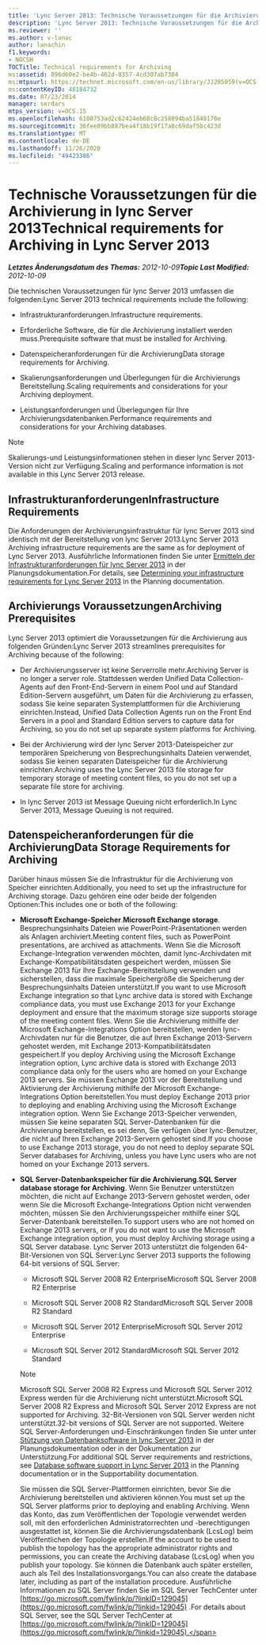 ```yaml
---
title: 'Lync Server 2013: Technische Voraussetzungen für die Archivierung'
description: 'Lync Server 2013: Technische Voraussetzungen für die Archivierung.'
ms.reviewer: ''
ms.author: v-lanac
author: lanachin
f1.keywords:
- NOCSH
TOCTitle: Technical requirements for Archiving
ms:assetid: 896d60e2-be4b-462d-8357-4cd307ab7304
ms:mtpsurl: https://technet.microsoft.com/en-us/library/JJ205059(v=OCS.15)
ms:contentKeyID: 48184732
ms.date: 07/23/2014
manager: serdars
mtps_version: v=OCS.15
ms.openlocfilehash: 6100753ad2c62424eb68c8c258094ba51848170e
ms.sourcegitcommit: 36fee89bb887bea4f18b19f17a8c69daf5bc423d
ms.translationtype: MT
ms.contentlocale: de-DE
ms.lasthandoff: 11/26/2020
ms.locfileid: "49423386"
---
```

# <a name="technical-requirements-for-archiving-in-lync-server-2013"></a><span data-ttu-id="5f1f1-103">Technische Voraussetzungen für die Archivierung in lync Server 2013</span><span class="sxs-lookup"><span data-stu-id="5f1f1-103">Technical requirements for Archiving in Lync Server 2013</span></span>

<div data-xmlns="http://www.w3.org/1999/xhtml">

<div class="topic" data-xmlns="http://www.w3.org/1999/xhtml" data-msxsl="urn:schemas-microsoft-com:xslt" data-cs="https://msdn.microsoft.com/">

<div data-asp="https://msdn2.microsoft.com/asp">



</div>

<div id="mainSection">

<div id="mainBody"><span data-ttu-id="5f1f1-104">

<span> </span></span><span class="sxs-lookup"><span data-stu-id="5f1f1-104">

<span> </span></span></span>

<span data-ttu-id="5f1f1-105">_**Letztes Änderungsdatum des Themas:** 2012-10-09_</span><span class="sxs-lookup"><span data-stu-id="5f1f1-105">_**Topic Last Modified:** 2012-10-09_</span></span>

<span data-ttu-id="5f1f1-106">Die technischen Voraussetzungen für lync Server 2013 umfassen die folgenden:</span><span class="sxs-lookup"><span data-stu-id="5f1f1-106">Lync Server 2013 technical requirements include the following:</span></span>

  - <span data-ttu-id="5f1f1-107">Infrastrukturanforderungen.</span><span class="sxs-lookup"><span data-stu-id="5f1f1-107">Infrastructure requirements.</span></span>

  - <span data-ttu-id="5f1f1-108">Erforderliche Software, die für die Archivierung installiert werden muss.</span><span class="sxs-lookup"><span data-stu-id="5f1f1-108">Prerequisite software that must be installed for Archiving.</span></span>

  - <span data-ttu-id="5f1f1-109">Datenspeicheranforderungen für die Archivierung</span><span class="sxs-lookup"><span data-stu-id="5f1f1-109">Data storage requirements for Archiving.</span></span>

  - <span data-ttu-id="5f1f1-110">Skalierungsanforderungen und Überlegungen für die Archivierungs Bereitstellung.</span><span class="sxs-lookup"><span data-stu-id="5f1f1-110">Scaling requirements and considerations for your Archiving deployment.</span></span>

  - <span data-ttu-id="5f1f1-111">Leistungsanforderungen und Überlegungen für Ihre Archivierungsdatenbanken.</span><span class="sxs-lookup"><span data-stu-id="5f1f1-111">Performance requirements and considerations for your Archiving databases.</span></span>

<div>


> [!NOTE]  
> <span data-ttu-id="5f1f1-112">Skalierungs-und Leistungsinformationen stehen in dieser lync Server 2013-Version nicht zur Verfügung.</span><span class="sxs-lookup"><span data-stu-id="5f1f1-112">Scaling and performance information is not available in this Lync Server 2013 release.</span></span>



</div>

<div>

## <a name="infrastructure-requirements"></a><span data-ttu-id="5f1f1-113">Infrastrukturanforderungen</span><span class="sxs-lookup"><span data-stu-id="5f1f1-113">Infrastructure Requirements</span></span>

<span data-ttu-id="5f1f1-114">Die Anforderungen der Archivierungsinfrastruktur für lync Server 2013 sind identisch mit der Bereitstellung von lync Server 2013.</span><span class="sxs-lookup"><span data-stu-id="5f1f1-114">Lync Server 2013 Archiving infrastructure requirements are the same as for deployment of Lync Server 2013.</span></span> <span data-ttu-id="5f1f1-115">Ausführliche Informationen finden Sie unter [Ermitteln der Infrastrukturanforderungen für lync Server 2013](lync-server-2013-determining-your-infrastructure-requirements.md) in der Planungsdokumentation.</span><span class="sxs-lookup"><span data-stu-id="5f1f1-115">For details, see [Determining your infrastructure requirements for Lync Server 2013](lync-server-2013-determining-your-infrastructure-requirements.md) in the Planning documentation.</span></span>

</div>

<div>

## <a name="archiving-prerequisites"></a><span data-ttu-id="5f1f1-116">Archivierungs Voraussetzungen</span><span class="sxs-lookup"><span data-stu-id="5f1f1-116">Archiving Prerequisites</span></span>

<span data-ttu-id="5f1f1-117">Lync Server 2013 optimiert die Voraussetzungen für die Archivierung aus folgenden Gründen:</span><span class="sxs-lookup"><span data-stu-id="5f1f1-117">Lync Server 2013 streamlines prerequisites for Archiving because of the following:</span></span>

  - <span data-ttu-id="5f1f1-118">Der Archivierungsserver ist keine Serverrolle mehr.</span><span class="sxs-lookup"><span data-stu-id="5f1f1-118">Archiving Server is no longer a server role.</span></span> <span data-ttu-id="5f1f1-119">Stattdessen werden Unified Data Collection-Agents auf den Front-End-Servern in einem Pool und auf Standard Edition-Servern ausgeführt, um Daten für die Archivierung zu erfassen, sodass Sie keine separaten Systemplattformen für die Archivierung einrichten.</span><span class="sxs-lookup"><span data-stu-id="5f1f1-119">Instead, Unified Data Collection Agents run on the Front End Servers in a pool and Standard Edition servers to capture data for Archiving, so you do not set up separate system platforms for Archiving.</span></span>

  - <span data-ttu-id="5f1f1-120">Bei der Archivierung wird der lync Server 2013-Dateispeicher zur temporären Speicherung von Besprechungsinhalts Dateien verwendet, sodass Sie keinen separaten Dateispeicher für die Archivierung einrichten.</span><span class="sxs-lookup"><span data-stu-id="5f1f1-120">Archiving uses the Lync Server 2013 file storage for temporary storage of meeting content files, so you do not set up a separate file store for archiving.</span></span>

  - <span data-ttu-id="5f1f1-121">In lync Server 2013 ist Message Queuing nicht erforderlich.</span><span class="sxs-lookup"><span data-stu-id="5f1f1-121">In Lync Server 2013, Message Queuing is not required.</span></span>

</div>

<div>

## <a name="data-storage-requirements-for-archiving"></a><span data-ttu-id="5f1f1-122">Datenspeicheranforderungen für die Archivierung</span><span class="sxs-lookup"><span data-stu-id="5f1f1-122">Data Storage Requirements for Archiving</span></span>

<span data-ttu-id="5f1f1-123">Darüber hinaus müssen Sie die Infrastruktur für die Archivierung von Speicher einrichten.</span><span class="sxs-lookup"><span data-stu-id="5f1f1-123">Additionally, you need to set up the infrastructure for Archiving storage.</span></span> <span data-ttu-id="5f1f1-124">Dazu gehören eine oder beide der folgenden Optionen:</span><span class="sxs-lookup"><span data-stu-id="5f1f1-124">This includes one or both of the following:</span></span>

  - <span data-ttu-id="5f1f1-125">**Microsoft Exchange-Speicher**.</span><span class="sxs-lookup"><span data-stu-id="5f1f1-125">**Microsoft Exchange storage**.</span></span> <span data-ttu-id="5f1f1-126">Besprechungsinhalts Dateien wie PowerPoint-Präsentationen werden als Anlagen archiviert.</span><span class="sxs-lookup"><span data-stu-id="5f1f1-126">Meeting content files, such as PowerPoint presentations, are archived as attachments.</span></span> <span data-ttu-id="5f1f1-127">Wenn Sie die Microsoft Exchange-Integration verwenden möchten, damit lync-Archivdaten mit Exchange-Kompatibilitätsdaten gespeichert werden, müssen Sie Exchange 2013 für Ihre Exchange-Bereitstellung verwenden und sicherstellen, dass die maximale Speichergröße die Speicherung der Besprechungsinhalts Dateien unterstützt.</span><span class="sxs-lookup"><span data-stu-id="5f1f1-127">If you want to use Microsoft Exchange integration so that Lync archive data is stored with Exchange compliance data, you must use Exchange 2013 for your Exchange deployment and ensure that the maximum storage size supports storage of the meeting content files.</span></span> <span data-ttu-id="5f1f1-128">Wenn Sie die Archivierung mithilfe der Microsoft Exchange-Integrations Option bereitstellen, werden lync-Archivdaten nur für die Benutzer, die auf Ihren Exchange 2013-Servern gehostet werden, mit Exchange 2013-Kompatibilitätsdaten gespeichert.</span><span class="sxs-lookup"><span data-stu-id="5f1f1-128">If you deploy Archiving using the Microsoft Exchange integration option, Lync archive data is stored with Exchange 2013 compliance data only for the users who are homed on your Exchange 2013 servers.</span></span> <span data-ttu-id="5f1f1-129">Sie müssen Exchange 2013 vor der Bereitstellung und Aktivierung der Archivierung mithilfe der Microsoft Exchange-Integrations Option bereitstellen.</span><span class="sxs-lookup"><span data-stu-id="5f1f1-129">You must deploy Exchange 2013 prior to deploying and enabling Archiving using the Microsoft Exchange integration option.</span></span> <span data-ttu-id="5f1f1-130">Wenn Sie Exchange 2013-Speicher verwenden, müssen Sie keine separaten SQL Server-Datenbanken für die Archivierung bereitstellen, es sei denn, Sie verfügen über lync-Benutzer, die nicht auf Ihren Exchange 2013-Servern gehostet sind.</span><span class="sxs-lookup"><span data-stu-id="5f1f1-130">If you choose to use Exchange 2013 storage, you do not need to deploy separate SQL Server databases for Archiving, unless you have Lync users who are not homed on your Exchange 2013 servers.</span></span>

  - <span data-ttu-id="5f1f1-131">**SQL Server-Datenbankspeicher für die Archivierung**.</span><span class="sxs-lookup"><span data-stu-id="5f1f1-131">**SQL Server database storage for Archiving**.</span></span> <span data-ttu-id="5f1f1-132">Wenn Sie Benutzer unterstützen möchten, die nicht auf Exchange 2013-Servern gehostet werden, oder wenn Sie die Microsoft Exchange-Integrations Option nicht verwenden möchten, müssen Sie den Archivierungsspeicher mithilfe einer SQL Server-Datenbank bereitstellen.</span><span class="sxs-lookup"><span data-stu-id="5f1f1-132">To support users who are not homed on Exchange 2013 servers, or if you do not want to use the Microsoft Exchange integration option, you must deploy Archiving storage using a SQL Server database.</span></span> <span data-ttu-id="5f1f1-133">Lync Server 2013 unterstützt die folgenden 64-Bit-Versionen von SQL Server:</span><span class="sxs-lookup"><span data-stu-id="5f1f1-133">Lync Server 2013 supports the following 64-bit versions of SQL Server:</span></span>
    
      - <span data-ttu-id="5f1f1-134">Microsoft SQL Server 2008 R2 Enterprise</span><span class="sxs-lookup"><span data-stu-id="5f1f1-134">Microsoft SQL Server 2008 R2 Enterprise</span></span>
    
      - <span data-ttu-id="5f1f1-135">Microsoft SQL Server 2008 R2 Standard</span><span class="sxs-lookup"><span data-stu-id="5f1f1-135">Microsoft SQL Server 2008 R2 Standard</span></span>
    
      - <span data-ttu-id="5f1f1-136">Microsoft SQL Server 2012 Enterprise</span><span class="sxs-lookup"><span data-stu-id="5f1f1-136">Microsoft SQL Server 2012 Enterprise</span></span>
    
      - <span data-ttu-id="5f1f1-137">Microsoft SQL Server 2012 Standard</span><span class="sxs-lookup"><span data-stu-id="5f1f1-137">Microsoft SQL Server 2012 Standard</span></span>
    
    <div>
    

    > [!NOTE]  
    > <span data-ttu-id="5f1f1-138">Microsoft SQL Server 2008 R2 Express und Microsoft SQL Server 2012 Express werden für die Archivierung nicht unterstützt.</span><span class="sxs-lookup"><span data-stu-id="5f1f1-138">Microsoft SQL Server 2008 R2 Express and Microsoft SQL Server 2012 Express are not supported for Archiving.</span></span> <span data-ttu-id="5f1f1-139">32-Bit-Versionen von SQL Server werden nicht unterstützt.</span><span class="sxs-lookup"><span data-stu-id="5f1f1-139">32-bit versions of SQL Server are not supported.</span></span> <span data-ttu-id="5f1f1-140">Weitere SQL Server-Anforderungen und-Einschränkungen finden Sie unter unter <A href="lync-server-2013-database-software-support.md">Stützung von Datenbanksoftware in lync Server 2013</A> in der Planungsdokumentation oder in der Dokumentation zur Unterstützung.</span><span class="sxs-lookup"><span data-stu-id="5f1f1-140">For additional SQL Server requirements and restrictions, see <A href="lync-server-2013-database-software-support.md">Database software support in Lync Server 2013</A> in the Planning documentation or in the Supportability documentation.</span></span>

    
    </div>
    
    <span data-ttu-id="5f1f1-141">Sie müssen die SQL Server-Plattformen einrichten, bevor Sie die Archivierung bereitstellen und aktivieren können.</span><span class="sxs-lookup"><span data-stu-id="5f1f1-141">You must set up the SQL Server platforms prior to deploying and enabling Archiving.</span></span> <span data-ttu-id="5f1f1-142">Wenn das Konto, das zum Veröffentlichen der Topologie verwendet werden soll, mit den erforderlichen Administratorrechten und -berechtigungen ausgestattet ist, können Sie die Archivierungsdatenbank (LcsLog) beim Veröffentlichen der Topologie erstellen.</span><span class="sxs-lookup"><span data-stu-id="5f1f1-142">If the account to be used to publish the topology has the appropriate administrator rights and permissions, you can create the Archiving database (LcsLog) when you publish your topology.</span></span> <span data-ttu-id="5f1f1-143">Sie können die Datenbank auch später erstellen, auch als Teil des Installationsvorgangs.</span><span class="sxs-lookup"><span data-stu-id="5f1f1-143">You can also create the database later, including as part of the installation procedure.</span></span> <span data-ttu-id="5f1f1-144">Ausführliche Informationen zu SQL Server finden Sie im SQL Server TechCenter unter [https://go.microsoft.com/fwlink/p/?linkID=129045](https://go.microsoft.com/fwlink/p/?linkid=129045) .</span><span class="sxs-lookup"><span data-stu-id="5f1f1-144">For details about SQL Server, see the SQL Server TechCenter at [https://go.microsoft.com/fwlink/p/?linkID=129045](https://go.microsoft.com/fwlink/p/?linkid=129045).</span></span>

<span data-ttu-id="5f1f1-145"></div>

</div>

<span> </span>

</div>

</div>

</span><span class="sxs-lookup"><span data-stu-id="5f1f1-145"></div>

</div>

<span> </span>

</div>

</div>

</span></span></div>

